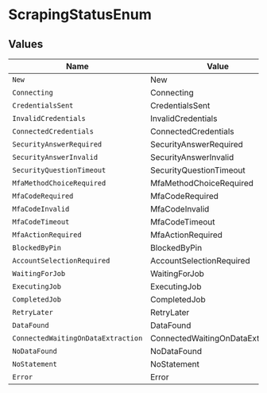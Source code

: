 # ScrapingStatusEnum


## Values

| Name                               | Value                              |
| ---------------------------------- | ---------------------------------- |
| `New`                              | New                                |
| `Connecting`                       | Connecting                         |
| `CredentialsSent`                  | CredentialsSent                    |
| `InvalidCredentials`               | InvalidCredentials                 |
| `ConnectedCredentials`             | ConnectedCredentials               |
| `SecurityAnswerRequired`           | SecurityAnswerRequired             |
| `SecurityAnswerInvalid`            | SecurityAnswerInvalid              |
| `SecurityQuestionTimeout`          | SecurityQuestionTimeout            |
| `MfaMethodChoiceRequired`          | MfaMethodChoiceRequired            |
| `MfaCodeRequired`                  | MfaCodeRequired                    |
| `MfaCodeInvalid`                   | MfaCodeInvalid                     |
| `MfaCodeTimeout`                   | MfaCodeTimeout                     |
| `MfaActionRequired`                | MfaActionRequired                  |
| `BlockedByPin`                     | BlockedByPin                       |
| `AccountSelectionRequired`         | AccountSelectionRequired           |
| `WaitingForJob`                    | WaitingForJob                      |
| `ExecutingJob`                     | ExecutingJob                       |
| `CompletedJob`                     | CompletedJob                       |
| `RetryLater`                       | RetryLater                         |
| `DataFound`                        | DataFound                          |
| `ConnectedWaitingOnDataExtraction` | ConnectedWaitingOnDataExtraction   |
| `NoDataFound`                      | NoDataFound                        |
| `NoStatement`                      | NoStatement                        |
| `Error`                            | Error                              |